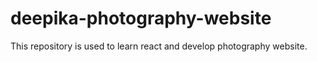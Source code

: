 # deepika-photography-website
This repository is used to learn react and develop photography website.
